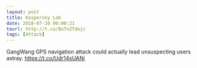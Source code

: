 ```yaml
---
layout: post
title: Kaspersky Lab
date: 2018-07-20 00:00:21
tourl: http://t.co/BuTnZTdejc
tags: [Attack]
---
```

GangWang GPS navigation attack could actually lead unsuspecting users astray. https://t.co/Udr14sUANi